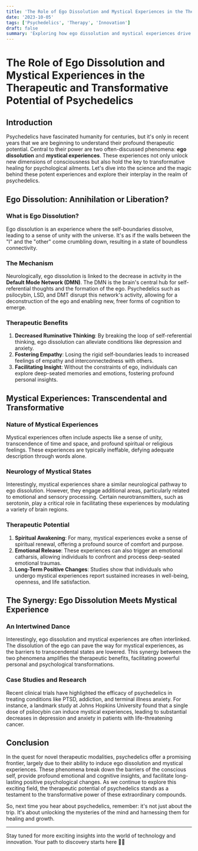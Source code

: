 ```yaml
---
title: 'The Role of Ego Dissolution and Mystical Experiences in the Therapeutic and Transformative Potential of Psychedelics'
date: '2023-10-05'
tags: ['Psychedelics', 'Therapy', 'Innovation']
draft: false
summary: 'Exploring how ego dissolution and mystical experiences drive the therapeutic and transformative power of psychedelic substances.'
---
```


# The Role of Ego Dissolution and Mystical Experiences in the Therapeutic and Transformative Potential of Psychedelics

## Introduction

Psychedelics have fascinated humanity for centuries, but it's only in recent years that we are beginning to understand their profound therapeutic potential. Central to their power are two often-discussed phenomena: **ego dissolution** and **mystical experiences**. These experiences not only unlock new dimensions of consciousness but also hold the key to transformative healing for psychological ailments. Let's dive into the science and the magic behind these potent experiences and explore their interplay in the realm of psychedelics.

## Ego Dissolution: Annihilation or Liberation?

### What is Ego Dissolution?

Ego dissolution is an experience where the self-boundaries dissolve, leading to a sense of unity with the universe. It's as if the walls between the "I" and the "other" come crumbling down, resulting in a state of boundless connectivity.

### The Mechanism

Neurologically, ego dissolution is linked to the decrease in activity in the **Default Mode Network (DMN)**. The DMN is the brain's central hub for self-referential thoughts and the formation of the ego. Psychedelics such as psilocybin, LSD, and DMT disrupt this network's activity, allowing for a deconstruction of the ego and enabling new, freer forms of cognition to emerge.

### Therapeutic Benefits

1. **Decreased Ruminative Thinking**: By breaking the loop of self-referential thinking, ego dissolution can alleviate conditions like depression and anxiety.
2. **Fostering Empathy**: Losing the rigid self-boundaries leads to increased feelings of empathy and interconnectedness with others.
3. **Facilitating Insight**: Without the constraints of ego, individuals can explore deep-seated memories and emotions, fostering profound personal insights.

## Mystical Experiences: Transcendental and Transformative

### Nature of Mystical Experiences

Mystical experiences often include aspects like a sense of unity, transcendence of time and space, and profound spiritual or religious feelings. These experiences are typically ineffable, defying adequate description through words alone.

### Neurology of Mystical States

Interestingly, mystical experiences share a similar neurological pathway to ego dissolution. However, they engage additional areas, particularly related to emotional and sensory processing. Certain neurotransmitters, such as serotonin, play a critical role in facilitating these experiences by modulating a variety of brain regions.

### Therapeutic Potential

1. **Spiritual Awakening**: For many, mystical experiences evoke a sense of spiritual renewal, offering a profound source of comfort and purpose.
2. **Emotional Release**: These experiences can also trigger an emotional catharsis, allowing individuals to confront and process deep-seated emotional traumas.
3. **Long-Term Positive Changes**: Studies show that individuals who undergo mystical experiences report sustained increases in well-being, openness, and life satisfaction.

## The Synergy: Ego Dissolution Meets Mystical Experience

### An Intertwined Dance

Interestingly, ego dissolution and mystical experiences are often interlinked. The dissolution of the ego can pave the way for mystical experiences, as the barriers to transcendental states are lowered. This synergy between the two phenomena amplifies the therapeutic benefits, facilitating powerful personal and psychological transformations.

### Case Studies and Research

Recent clinical trials have highlighted the efficacy of psychedelics in treating conditions like PTSD, addiction, and terminal illness anxiety. For instance, a landmark study at Johns Hopkins University found that a single dose of psilocybin can induce mystical experiences, leading to substantial decreases in depression and anxiety in patients with life-threatening cancer.

## Conclusion

In the quest for novel therapeutic modalities, psychedelics offer a promising frontier, largely due to their ability to induce ego dissolution and mystical experiences. These phenomena break down the barriers of the conscious self, provide profound emotional and cognitive insights, and facilitate long-lasting positive psychological changes. As we continue to explore this exciting field, the therapeutic potential of psychedelics stands as a testament to the transformative power of these extraordinary compounds.

So, next time you hear about psychedelics, remember: it's not just about the trip. It's about unlocking the mysteries of the mind and harnessing them for healing and growth.

---

Stay tuned for more exciting insights into the world of technology and innovation. Your path to discovery starts here 🚀🌟